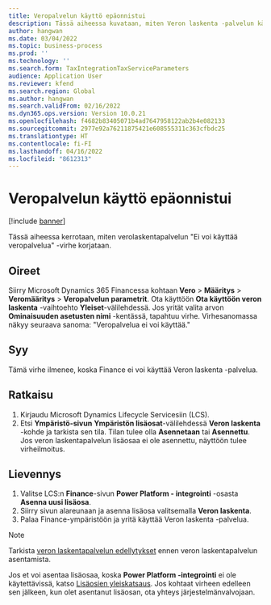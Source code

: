 ```yaml
---
title: Veropalvelun käyttö epäonnistui
description: Tässä aiheessa kuvataan, miten Veron laskenta -palvelun käytön virhettä voidaan korjata.
author: hangwan
ms.date: 03/04/2022
ms.topic: business-process
ms.prod: ''
ms.technology: ''
ms.search.form: TaxIntegrationTaxServiceParameters
audience: Application User
ms.reviewer: kfend
ms.search.region: Global
ms.author: hangwan
ms.search.validFrom: 02/16/2022
ms.dyn365.ops.version: Version 10.0.21
ms.openlocfilehash: f4682b83405071b4ad7647958122ab2b4e082133
ms.sourcegitcommit: 2977e92a76211875421e608555311c363cfbdc25
ms.translationtype: HT
ms.contentlocale: fi-FI
ms.lasthandoff: 04/16/2022
ms.locfileid: "8612313"
---
```

# <a name="failed-to-access-tax-service"></a>Veropalvelun käyttö epäonnistui

[!include [banner](../includes/banner.md)]


Tässä aiheessa kerrotaan, miten verolaskentapalvelun "Ei voi käyttää veropalvelua" -virhe korjataan.

## <a name="symptoms"></a>Oireet

Siirry Microsoft Dynamics 365 Financessa kohtaan **Vero** \> **Määritys** \> **Veromääritys** \> **Veropalvelun parametrit**. Ota käyttöön **Ota käyttöön veron laskenta** -vaihtoehto **Yleiset**-välilehdessä. Jos yrität valita arvon **Ominaisuuden asetusten nimi** -kentässä, tapahtuu virhe. Virhesanomassa näkyy seuraava sanoma: "Veropalvelua ei voi käyttää."

## <a name="cause"></a>Syy

Tämä virhe ilmenee, koska Finance ei voi käyttää Veron laskenta -palvelua.

## <a name="resolution"></a>Ratkaisu 

1. Kirjaudu Microsoft Dynamics Lifecycle Servicesiin (LCS).
2. Etsi **Ympäristö-sivun** **Ympäristön lisäosat**-välilehdessä **Veron laskenta** -kohde ja tarkista sen tila. Tilan tulee olla **Asennetaan** tai **Asennettu**. Jos veron laskentapalvelun lisäosaa ei ole asennettu, näyttöön tulee virheilmoitus.

## <a name="mitigation"></a>Lievennys

1. Valitse LCS:n **Finance**-sivun **Power Platform - integrointi** -osasta **Asenna uusi lisäosa**.
2. Siirry sivun alareunaan ja asenna lisäosa valitsemalla **Veron laskenta**.
3. Palaa Finance-ympäristöön ja yritä käyttää Veron laskenta -palvelua.

> [!NOTE]
> Tarkista [veron laskentapalvelun edellytykset](global-get-started-with-tax-calculation-service.md#prerequisites) ennen veron laskentapalvelun asentamista.
> 
> Jos et voi asentaa lisäosaa, koska **Power Platform -integrointi** ei ole käytettävissä, katso [Lisäosien yleiskatsaus](../../fin-ops-core/dev-itpro/power-platform/add-ins-overview.md). Jos kohtaat virheen edelleen sen jälkeen, kun olet asentanut lisäosan, ota yhteys järjestelmänvalvojaan.

